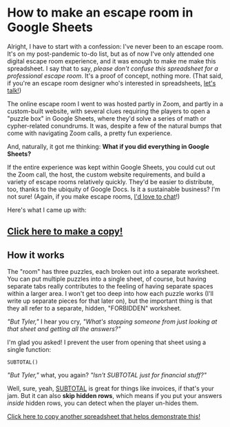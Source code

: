 # How to make an escape room in Google Sheets

Alright, I have to start with a confession: I've never been to an escape room. It's on my post-pandemic to-do list, but as of now I've only attended one digital escape room experience, and it was enough to make me make this spreadsheet. I say that to say, _please don't confuse this spreadsheet for a professional escape room_. It's a proof of concept, nothing more. (That said, if you're an escape room designer who's interested in spreadsheets, [let's talk!](https://twitter.com/aTylerRobertson))

The online escape room I went to was hosted partly in Zoom, and partly in a custom-built website, with several clues requiring the players to open a "puzzle box" in Google Sheets, where they'd solve a series of math or cypher-related conundrums. It was, despite a few of the natural bumps that come with navigating Zoom calls, a pretty fun experience.

And, naturally, it got me thinking: **What if you did everything in Google Sheets?** 

If the entire experience was kept within Google Sheets, you could cut out the Zoom call, the host, the custom website requirements, and build a variety of escape rooms relatively quickly. They'd be easier to distribute, too, thanks to the ubiquity of Google Docs. Is it a sustainable business? I'm not sure! (Again, if you make escape rooms, [I'd love to chat](https://twitter.com/aTylerRobertson)!)

Here's what I came up with:

## [Click here to make a copy!](https://docs.google.com/spreadsheets/d/1xJM10k71-X-4Z68mqjWTsKhZuQny0OxTWUMPKhOQtSk/copy)

## How it works

The "room" has three puzzles, each broken out into a separate worksheet. You can put multiple puzzles into a single sheet, of course, but having separate tabs really contributes to the feeling of having separate spaces within a larger area. I won't get too deep into how each puzzle works (I'll write up separate pieces for that later on), but the important thing is that they all refer to a separate, hidden, "FORBIDDEN" worksheet. 

_"But Tyler,"_ I hear you cry, _"What's stopping someone from just looking at that sheet and getting all the answers?"_ 

I'm glad you asked! I prevent the user from opening that sheet using a single function:

`SUBTOTAL()`

_"But Tyler,"_ what, you again? _"Isn't SUBTOTAL just for financial stuff?"_

Well, sure, yeah, [SUBTOTAL](https://support.google.com/docs/answer/3093649) is great for things like invoices, if that's your jam. But it can also **skip hidden rows**, which means if you put your answers _inside_ hidden rows, you can detect when the player un-hides them. 

[Click here to copy another spreadsheet that helps demonstrate this!]()
